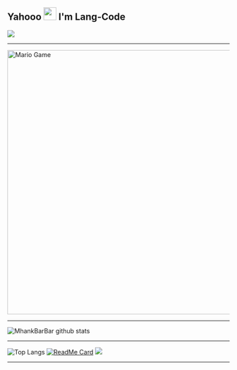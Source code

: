 ## Yahooo <img src="https://github.com/TheDudeThatCode/TheDudeThatCode/blob/master/Assets/Hi.gif" width="29px"> I'm Lang-Code
<img align="center" height="auto" src="https://camo.githubusercontent.com/1c599fd918f649ead173975ee0cb6ce72c47d2765e2813f608f7282a74407e26/68747470733a2f2f6d656469612e67697068792e636f6d2f6d656469612f38333648694a633770677a7938694e58436e2f67697068792e676966"/>

___

<img src="https://github.com/TheDudeThatCode/TheDudeThatCode/blob/master/Assets/Mario_Gameplay.gif" alt="Mario Game" width="600" />

___

![MhankBarBar github stats](https://github-readme-stats.vercel.app/api?username=lang-code&show_icons=true&theme=buefy&show_owner=true)
___

![Top Langs](https://github-readme-stats.vercel.app/api/top-langs/?username=lang-code&theme=buefy)
[![ReadMe Card](https://github-readme-stats.vercel.app/api/pin/?username=lang-code&repo=termux-wabot&theme=buefy)](https://github.com/lang-code/termux-wabot)
![](https://github-profile-trophy.vercel.app/?username=Lang-Code&row=2&column=3)



---

<!--START_SECTION:waka-->

<!--END_SECTION:waka-->
